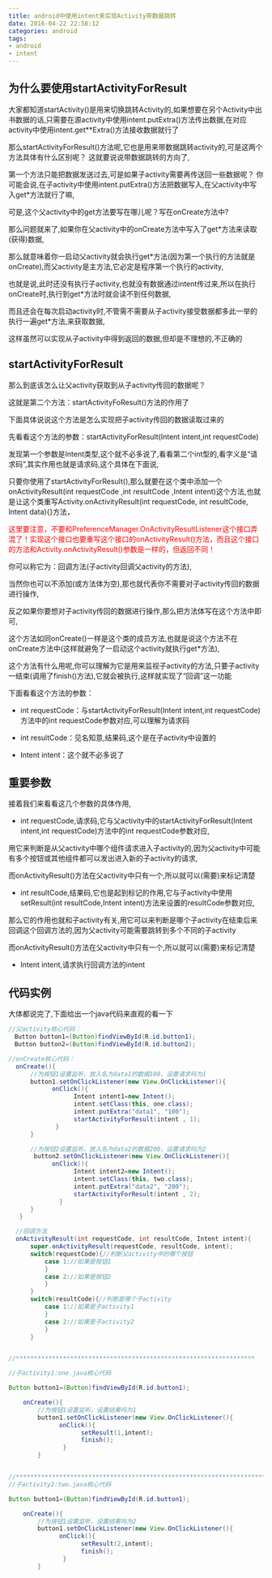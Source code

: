 ```yaml
---
title: android中使用intent来实现Activity带数据跳转
date: 2016-04-22 22:58:12
categories: android
tags:
- android
- intent
---
```


## 为什么要使用startActivityForResult

大家都知道startActivity()是用来切换跳转Activity的,如果想要在另个Activity中出书数据的话,只需要在源activity中使用intent.putExtra()方法传出数据,在对应activity中使用intent.get**Extra()方法接收数据就行了

那么startActivityForResult()方法呢,它也是用来带数据跳转activity的,可是这两个方法具体有什么区别呢？
这就要说说带数据跳转的方向了,

第一个方法只能把数据发送过去,可是如果子activity需要再传送回一些数据呢？
你可能会说,在子activity中使用intent.putExtra()方法把数据写入,在父activity中写入get*方法就行了嘛,


可是,这个父activity中的get方法要写在哪儿呢？写在onCreate方法中?

那么问题就来了,如果你在父activity中的onCreate方法中写入了get*方法来读取(获得)数据,

那么就意味着你一启动父activity就会执行get*方法(因为第一个执行的方法就是onCreate),而父activity是主方法,它必定是程序第一个执行的activity,

也就是说,此时还没有执行子activity,也就没有数据通过intent传过来,所以在执行onCreate时,执行到get*方法时就会读不到任何数据,

而且还会在每次启动activity时,不管需不需要从子activity接受数据都多此一举的执行一遍get*方法,来获取数据,

这样虽然可以实现从子activity中得到返回的数据,但却是不理想的,不正确的


## startActivityForResult

那么到底该怎么让父activity获取到从子activity传回的数据呢？


这就是第二个方法：startActivityFoResult()方法的作用了

下面具体说说这个方法是怎么实现把子activity传回的数据读取过来的

先看看这个方法的参数：startActivityForResult(Intent intent,int requestCode)

发现第一个参数是Intent类型,这个就不必多说了,看看第二个int型的,看字义是“请求码”,其实作用也就是请求码,这个具体在下面说,

只要你使用了startActivityForResult(),那么就要在这个类中添加一个onActivityResult(int requestCode ,int resultCode ,Intent intent)这个方法,也就是让这个类重写Activity.onActivityResult(int requestCode, int resultCode, Intent data){}方法，

<font color=red>这里要注意，不要和PreferenceManager.OnActivityResultListener这个接口弄混了！实现这个接口也要重写这个接口的onActivityResult()方法，而且这个接口的方法和Activity.onActivityResult()参数是一样的，但返回不同！</font>


你可以称它为：回调方法(子activity回调父activity的方法),

当然你也可以不添加(或方法体为空),那也就代表你不需要对子activity传回的数据进行操作,

反之如果你要想对子activity传回的数据进行操作,那么把方法体写在这个方法中即可,

这个方法如同onCreate()一样是这个类的成员方法,也就是说这个方法不在onCreate方法中(这样就避免了一启动这个activity就执行get*方法),

这个方法有什么用呢,你可以理解为它是用来监视子activity的方法,只要子activity一结束(调用了finish()方法),它就会被执行,这样就实现了“回调”这一功能

下面看看这个方法的参数：

- int requestCode：与startActivityForResult(Intent intent,int requestCode)方法中的int requestCode参数对应,可以理解为请求码

- int resultCode：见名知意,结果码,这个是在子activity中设置的

- Intent intent：这个就不必多说了

## 重要参数

接着我们来看看这几个参数的具体作用,

- int requestCode,请求码,它与父activity中的startActivityForResult(Intent intent,int requestCode)方法中的int requestCode参数对应,

用它来判断是从父activity中哪个组件请求进入子activity的,因为父activity中可能有多个按钮或其他组件都可以发出进入新的子activity的请求,

而onActivityResult()方法在父activity中只有一个,所以就可以(需要)来标记清楚

- int resultCode,结果码,它也是起到标记的作用,它与子activity中使用setResult(int resultCode,Intent intent)方法来设置的resultCode参数对应,

那么它的作用也就和子activity有关,用它可以来判断是哪个子activity在结束后来回调这个回调方法的,因为父activity可能需要跳转到多个不同的子activity

而onActivityResult()方法在父activity中只有一个,所以就可以(需要)来标记清楚

- Intent intent,请求执行回调方法的intent


## 代码实例

大体都说完了,下面给出一个java代码来直观的看一下
```java
//父activity核心代码：
　Button button1=(Button)findViewById(R.id.button1);
　Button button2=(Button)findViewById(R.id.button2);

//onCreate核心代码：
  onCreate(){
      //为按钮1设置监听，放入名为data1的数据100，设置请求吗为1
      button1.setOnClickListener(new View.OnClickListener(){
            onClick(){
                  Intent intent1=new Intent();
                  intent.setClass(this, one.class);
                  intent.putExtra("data1", "100");
                  startActivityForResult(intent , 1);
             }
      }

      //为按钮2设置监听，放入名为data2的数据200，设置请求吗为2
       button2.setOnClickListener(new View.OnClickListener(){
            onClick(){
                  Intent intent2=new Intent();
                  intent.setClass(this, two.class);
                  intent.putExtra("data2", "200");
                  startActivityForResult(intent , 2);
              }
      }
   }

  //回调方法
  onActivityResult(int requestCode, int resultCode, Intent intent){
      super.onActivityResult(requestCode, resultCode, intent);
      switch(requestCode){//判断父activity中的哪个按钮
          case 1://如果是按钮1
          }
          case 2://如果是按钮2
          }
      }
      switch(resultCode){//判断是哪个子activity
          case 1://如果是子activity1
          }
          case 2://如果是子activity2
          }
      }


//******************************************************************

//子activity1:one.java核心代码

Button button1=(Button)findViewById(R.id.button1);

    onCreate(){
        //为按钮1设置监听，设置结果吗为1
        button1.setOnClickListener(new View.OnClickListener(){
              onClick(){
                    setResult(1,intent);
                    finish();
               }
        }


//*********************************************************************
//子activity2:two.java核心代码

Button button1=(Button)findViewById(R.id.button1);

    onCreate(){
        //为按钮1设置监听，设置结果吗为2
        button1.setOnClickListener(new View.OnClickListener(){
              onClick(){
                    setResult(2,intent);
                    finish();
               }
        }
```
